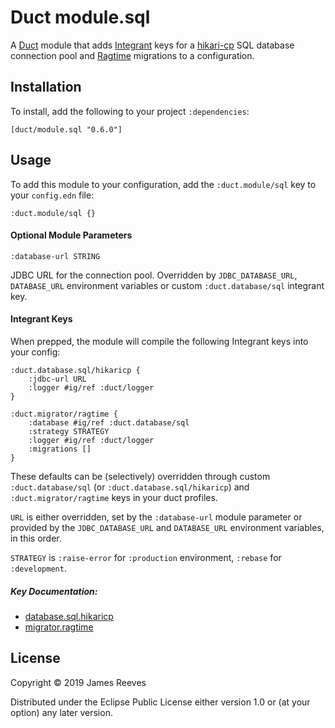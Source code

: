 # Duct module.sql

A [Duct][] module that adds [Integrant][] keys for a [hikari-cp][] SQL
database connection pool and [Ragtime][] migrations to a configuration.

[duct]:      https://github.com/duct-framework/duct
[Integrant]: https://github.com/weavejester/integrant
[hikari-cp]: https://github.com/tomekw/hikari-cp
[ragtime]:   https://github.com/weavejester/ragtime

## Installation

To install, add the following to your project `:dependencies`:

    [duct/module.sql "0.6.0"]

## Usage

To add this module to your configuration, add the `:duct.module/sql`
key to your `config.edn` file:

```edn
:duct.module/sql {}
```

#### Optional Module Parameters

```edn
:database-url STRING
```
JDBC URL for the connection pool. Overridden by `JDBC_DATABASE_URL`,
`DATABASE_URL` environment variables or custom `:duct.database/sql`
integrant key.

#### Integrant Keys

When prepped, the module will compile the following Integrant keys into
your config:


```edn
:duct.database.sql/hikaricp {
    :jdbc-url URL
    :logger #ig/ref :duct/logger
}

:duct.migrator/ragtime {
    :database #ig/ref :duct.database/sql
    :strategy STRATEGY
    :logger #ig/ref :duct/logger
    :migrations []
}
```

These defaults can be (selectively) overridden through custom
`:duct.database/sql` (or `:duct.database.sql/hikaricp`) and
`:duct.migrator/ragtime` keys in your duct profiles.

`URL` is either overridden, set by the `:database-url` module parameter
or provided by the `JDBC_DATABASE_URL` and `DATABASE_URL` environment
variables, in this order.

`STRATEGY` is `:raise-error` for `:production` environment,
`:rebase` for `:development`.

##### Key Documentation:

* [database.sql.hikaricp](https://github.com/duct-framework/database.sql.hikaricp)
* [migrator.ragtime](https://github.com/duct-framework/migrator.ragtime)

## License

Copyright © 2019 James Reeves

Distributed under the Eclipse Public License either version 1.0 or (at
your option) any later version.
